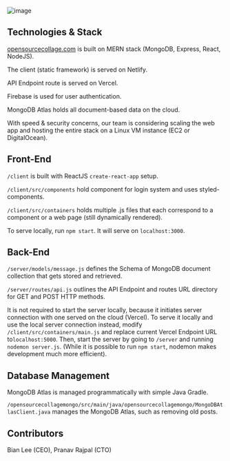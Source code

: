 ![image](https://github.com/BianLee/opensourcecollage.com-legacy/assets/62369269/c61bd0a2-cf35-44ba-b9db-2025921b8a16)

## Technologies & Stack

<a href="https://opensourcecollage.com" target="_blank">opensourcecollage.com</a> is built on MERN stack (MongoDB, Express, React, NodeJS).

The client (static framework) is served on Netlify.

API Endpoint route is served on Vercel.

Firebase is used for user authentication.

MongoDB Atlas holds all document-based data on the cloud.

With speed & security concerns, our team is considering scaling the web app and hosting the entire stack on a Linux VM instance (EC2 or DigitalOcean).

## Front-End

`/client` is built with ReactJS `create-react-app` setup.

`/client/src/components` hold component for login system and uses styled-components.

`/client/src/containers` holds multiple .js files that each correspond to a component or a web page (still dynamically rendered).

To serve locally, run `npm start`. It will serve on `localhost:3000`.

## Back-End

`/server/models/message.js` defines the Schema of MongoDB document collection that gets stored and retrieved.

`/server/routes/api.js` outlines the API Endpoint and routes URL directory for GET and POST HTTP methods.

It is not required to start the server locally, because it initiates server connection with one served on the cloud (Vercel). To serve it locally and use the local server connection instead, modify `/client/src/containers/main.js` and replace current Vercel Endpoint URL to`localhost:5000`. Then, start the server by going to `/server` and running `nodemon server.js`. (While it is possible to run `npm start`, nodemon makes development much more efficient).

## Database Management
MongoDB Atlas is managed programmatically with simple Java Gradle.

`/opensourcecollagemongo/src/main/java/opensourcecollagemongo/MongoDBAtlasClient.java` manages the MongoDB Atlas, such as removing old posts.


## Contributors

Bian Lee (CEO), 
Pranav Rajpal (CTO)
